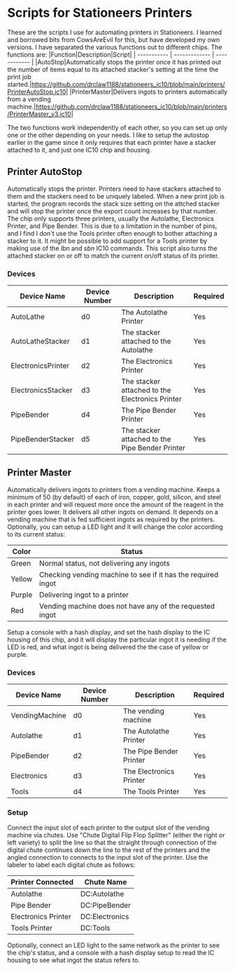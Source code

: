 # Scripts for Stationeers Printers

These are the scripts I use for automating printers in Stationeers. I learned and borrowed bits from CowsAreEvil for this, but have developed my own versions. I have separated the various functions out to different chips. The functions are:
|Function|Description|Script|
| ----------- | ------------- | ------------ |
|AutoStop|Automatically stops the printer once it has printed out the number of items equal to its attached stacker's setting at the time the print job started.|https://github.com/drclaw1188/stationeers_ic10/blob/main/printers/PrinterAutoStop.ic10|
|PrinterMaster|Delivers ingots to printers automatically from a vending machine.|https://github.com/drclaw1188/stationeers_ic10/blob/main/printers/PrinterMaster_v3.ic10|

The two functions work independently of each other, so you can set up only one or the other depending on your needs. I like to setup the autostop earlier in the game since it only requires that each printer have a stacker attached to it, and just one IC10 chip and housing.

## Printer AutoStop

Automatically stops the printer. Printers need to have stackers attached to them and the stackers need to be uniquely labeled. When a new print job is started, the program records the stack size setting on the attched stacker and will stop the printer once the export count increases by that number. The chip only supports three printers, usually the Autolathe, Electronics Printer, and Pipe Bender. This is due to a limitation in the number of pins, and I find I don't use the Tools printer often enough to bother attaching a stacker to it. It might be possible to add support for a Tools printer by making use of the *lbn* and *sbn* IC10 commands. This script also turns the attached stacker on or off to match the current on/off status of its printer.

### Devices

|Device Name|Device Number|Description|Required|
| ----------- | ------------- | ------------ | ---------- |
|AutoLathe|d0|The Autolathe Printer|Yes|
|AutoLatheStacker|d1|The stacker attached to the Autolathe|Yes|
|ElectronicsPrinter|d2|The Electronics Printer|Yes|
|ElectronicsStacker|d3|The stacker attached to the Electronics Printer|Yes|
|PipeBender|d4|The Pipe Bender Printer|Yes|
|PipeBenderStacker|d5|The stacker attached to the Pipe Bender Printer|Yes|

## Printer Master

Automatically delivers ingots to printers from a vending machine. Keeps a minimum of 50 (by default) of each of iron, copper, gold, silicon, and steel in each printer and will request more once the amount of the reagent in the printer goes lower. It delivers all other ingots on demand. It depends on a vending machine that is fed sufficient ingots as required by the printers. Optionally, you can setup a LED light and it will change the color according to its current status:

|Color|Status|
| ----------- | ------------- |
|Green|Normal status, not delivering any ingots|
|Yellow|Checking vending machine to see if it has the required ingot|
|Purple|Delivering ingot to a printer|
|Red|Vending machine does not have any of the requested ingot|

Setup a console with a hash display, and set the hash display to the IC housing of this chip, and it will display the particular ingot it is needing if the LED is red, and what ingot is being delivered the the case of yellow or purple.

### Devices

|Device Name|Device Number|Description|Required|
| ----------- | ------------- | ------------ | ---------- |
|VendingMachine|d0|The vending machine|Yes|
|Autolathe|d1|The Autolathe Printer|Yes|
|PipeBender|d2|The Pipe Bender Printer|Yes|
|Electronics|d3|The Electronics Printer|Yes|
|Tools|d4|The Tools Printer|Yes|

### Setup

Connect the input slot of each printer to the output slot of the vending machine via chutes. Use "Chute Digital Flip Flop Splitter" (either the right or left variety) to split the line so that the straight through connection of the digital chute continues down the line to the rest of the printers and the angled connection to connects to the input slot of the printer. Use the labeler to label each digital chute as follows:

|Printer Connected|Chute Name|
| ----------- | ------------- |
|Autolathe|DC:Autolathe|
|Pipe Bender|DC:PipeBender|
|Electronics Printer|DC:Electronics|
|Tools Printer|DC:Tools|

Optionally, connect an LED light to the same network as the printer to see the chip's status, and a console with a hash display setup to read the IC housing to see what ingot the status refers to.
